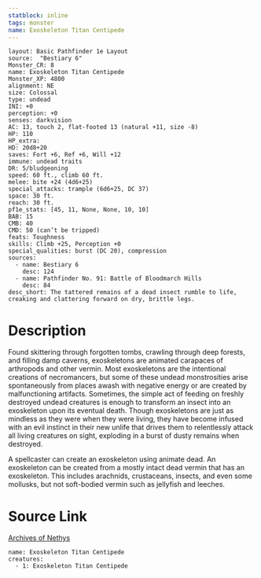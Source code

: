 ```yaml
---
statblock: inline
tags: monster
name: Exoskeleton Titan Centipede
---
```

```statblock
layout: Basic Pathfinder 1e Layout
source:  "Bestiary 6"
Monster_CR: 8
name: Exoskeleton Titan Centipede
Monster_XP: 4800
alignment: NE
size: Colossal
type: undead
INI: +0
perception: +0
senses: darkvision
AC: 13, touch 2, flat-footed 13 (natural +11, size -8)
HP: 110
HP_extra: 
HD: 20d8+20
saves: Fort +6, Ref +6, Will +12
immune: undead traits
DR: 5/bludgeoning
speed: 60 ft., climb 60 ft.
melee: bite +24 (4d6+25)
special_attacks: trample (6d6+25, DC 37)
space: 30 ft.
reach: 30 ft.
pf1e_stats: [45, 11, None, None, 10, 10]
BAB: 15
CMB: 40
CMD: 50 (can’t be tripped)
feats: Toughness
skills: Climb +25, Perception +0
special_qualities: burst (DC 20), compression
sources:
  - name: Bestiary 6
    desc: 124
  - name: Pathfinder No. 91: Battle of Bloodmarch Hills
    desc: 84
desc_short: The tattered remains of a dead insect rumble to life, creaking and clattering forward on dry, brittle legs.
```
# Description
Found skittering through forgotten tombs, crawling through deep forests, and filling damp caverns, exoskeletons are animated carapaces of arthropods and other vermin. Most exoskeletons are the intentional creations of necromancers, but some of these undead monstrosities arise spontaneously from places awash with negative energy or are created by malfunctioning artifacts. Sometimes, the simple act of feeding on freshly destroyed undead creatures is enough to transform an insect into an exoskeleton upon its eventual death. Though exoskeletons are just as mindless as they were when they were living, they have become infused with an evil instinct in their new unlife that drives them to relentlessly attack all living creatures on sight, exploding in a burst of dusty remains when destroyed. 

A spellcaster can create an exoskeleton using animate dead. An exoskeleton can be created from a mostly intact dead vermin that has an exoskeleton. This includes arachnids, crustaceans, insects, and even some mollusks, but not soft-bodied vermin such as jellyfish and leeches.
# Source Link
[Archives of Nethys](https://aonprd.com/MonsterDisplay.aspx?ItemName=Exoskeleton%20Titan%20Centipede)
```encounter-table
name: Exoskeleton Titan Centipede
creatures:
  - 1: Exoskeleton Titan Centipede
```
